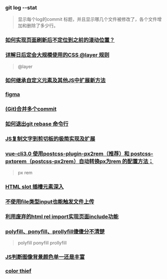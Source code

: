 ### git log --stat

> 显示每个log的commit 标题，并且显示哪几个文件被修改了，各个文件增加和删除了多少行。

### [如何实现页面刷新后不定位到之前的滚动位置？](https://www.zhangxinxu.com/wordpress/2022/05/history-scrollrestoration/)

### [详解日后定会大规模使用的CSS @layer 规则](https://www.zhangxinxu.com/wordpress/2022/05/css-layer-rule/)

> @layer

### [如何继承自定义元素及其他JS中扩展新方法](https://www.zhangxinxu.com/wordpress/2022/06/js-extend-class-custom-elements/)

### [figma](https://baike.baidu.com/item/figma/60281951)

### [(Git)合并多个commit](https://segmentfault.com/a/1190000007748862)

### [如何退出git rebase 命令行](https://segmentfault.com/q/1010000023739076)

### [JS复制文字到剪切板的极简实现及扩展](https://www.zhangxinxu.com/wordpress/2021/10/js-copy-paste-clipboard/)

### [vue-cli3.0 使用postcss-plugin-px2rem（推荐）和 postcss-pxtorem（postcss-px2rem）自动转换px为rem 的配置方法；](https://www.cnblogs.com/taohuaya/p/10274993.html)

> px rem

### [HTML slot 插槽元素深入](https://www.zhangxinxu.com/wordpress/2021/09/html-slot-dom/)

### [不使用file类型input也能触发文件上传](https://www.zhangxinxu.com/wordpress/2021/08/file-system-access-api/)

### [利用废弃的html rel import实现页面include功能](https://www.zhangxinxu.com/wordpress/2021/07/html-rel-import-include/)

### [polyfill、ponyfill、prollyfill傻傻分不清楚](https://www.zhangxinxu.com/wordpress/2021/08/polyfill-ponyfill-prollyfill/)

> polyfill ponyfill prollyfill

### [JS判断图像背景颜色单一还是丰富](https://www.zhangxinxu.com/wordpress/2021/06/js-image-colorful-or-pure/)

### [color thief](https://github.com/lokesh/color-thief)
